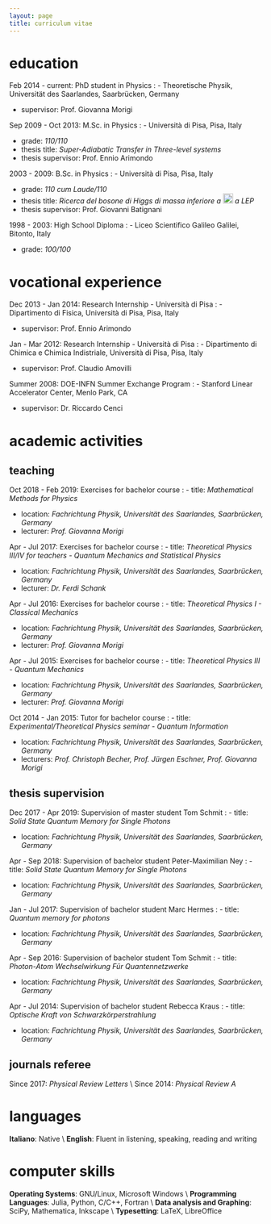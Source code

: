 ```yaml
---
layout: page
title: curriculum vitae
---
```


# education
Feb 2014 - current:  PhD student in Physics
:  - Theoretische Physik, Universität des Saarlandes, Saarbrücken, Germany
   - supervisor: Prof. Giovanna Morigi

Sep 2009 - Oct 2013: M.Sc. in Physics
:  - Università di Pisa, Pisa, Italy
   - grade: *110/110*
   - thesis title: *Super-Adiabatic Transfer in Three-level systems*
   - thesis supervisor: Prof. Ennio Arimondo

2003 - 2009: B.Sc. in Physics
:  - Università di Pisa, Pisa, Italy
   - grade: *110 cum Laude/110*
   - thesis title: *Ricerca del bosone di Higgs di massa inferiore a <img src="https://latex.codecogs.com/png.latex?\inline&space;\dpi{300}&space;$100\mathrm{MeV/c^2}$" title="$100\mathrm{MeV/c^2}$" height="20"/> a LEP*
   - thesis supervisor: Prof. Giovanni Batignani

1998 - 2003: High School Diploma
:  - Liceo Scientifico Galileo Galilei, Bitonto, Italy
   - grade: *100/100*


# vocational experience
Dec 2013 - Jan 2014: Research Internship - Università di Pisa
:  - Dipartimento di Fisica, Università di Pisa, Pisa, Italy
   - supervisor:  Prof. Ennio Arimondo

Jan - Mar 2012: Research Internship - Università di Pisa
:  - Dipartimento di Chimica e Chimica Indistriale, Università di Pisa, Pisa, Italy
   - supervisor:  Prof. Claudio Amovilli

Summer 2008: DOE-INFN Summer Exchange Program
:  - Stanford Linear Accelerator Center, Menlo Park, CA
   - supervisor:  Dr. Riccardo Cenci


# academic activities
## teaching
Oct 2018 - Feb 2019: Exercises for bachelor course
:  - title: *Mathematical Methods for Physics*
   - location: *Fachrichtung Physik, Universität des Saarlandes, Saarbrücken, Germany*
   - lecturer: *Prof. Giovanna Morigi*

Apr - Jul 2017: Exercises for bachelor course
:  - title: *Theoretical Physics III/IV for teachers - Quantum Mechanics and Statistical Physics*
   - location: *Fachrichtung Physik, Universität des Saarlandes, Saarbrücken, Germany*
   - lecturer: *Dr. Ferdi Schank*
    
Apr - Jul 2016: Exercises for bachelor course
:  - title: *Theoretical Physics I - Classical Mechanics*
   - location: *Fachrichtung Physik, Universität des Saarlandes, Saarbrücken, Germany*
   - lecturer: *Prof. Giovanna Morigi*
    
Apr - Jul 2015: Exercises for bachelor course
:  - title:  *Theoretical Physics III - Quantum Mechanics*
   - location: *Fachrichtung Physik, Universität des Saarlandes, Saarbrücken, Germany*
   - lecturer: *Prof. Giovanna Morigi*
    
Oct 2014 - Jan 2015: Tutor for bachelor course
:  - title: *Experimental/Theoretical Physics seminar - Quantum Information*
   - location: *Fachrichtung Physik, Universität des Saarlandes, Saarbrücken, Germany*
   - lecturers: *Prof. Christoph Becher, Prof. Jürgen Eschner, Prof. Giovanna Morigi*

## thesis supervision
Dec 2017 - Apr 2019: Supervision of master student Tom Schmit
:  - title: *Solid State Quantum Memory for Single Photons*
   - location: *Fachrichtung Physik, Universität des Saarlandes, Saarbrücken, Germany*
   
Apr - Sep 2018: Supervision of bachelor student Peter-Maximilian Ney
:  - title: *Solid State Quantum Memory for Single Photons*
   - location: *Fachrichtung Physik, Universität des Saarlandes, Saarbrücken, Germany*
   
Jan - Jul 2017: Supervision of bachelor student Marc Hermes
:  - title: *Quantum memory for photons*
   - location: *Fachrichtung Physik, Universität des Saarlandes, Saarbrücken, Germany*
   
Apr - Sep 2016: Supervision of bachelor student Tom Schmit
:  - title: *Photon-Atom Wechselwirkung Für Quantennetzwerke*
   - location: *Fachrichtung Physik, Universität des Saarlandes, Saarbrücken, Germany*
   
Apr - Jul 2014: Supervision of bachelor student Rebecca Kraus
:  - title: *Optische Kraft von Schwarzkörperstrahlung*
   - location: *Fachrichtung Physik, Universität des Saarlandes, Saarbrücken, Germany*
    
## journals referee
Since 2017: *Physical Review Letters* \\
Since 2014: *Physical Review A*

# languages
**Italiano**: Native \\
**English**: Fluent in listening, speaking, reading and writing


# computer skills
**Operating Systems**: GNU/Linux, Microsoft Windows \\
**Programming Languages**: Julia, Python, C/C++, Fortran \\
**Data analysis and Graphing**: SciPy, Mathematica, Inkscape \\
**Typesetting**: LaTeX, LibreOffice
